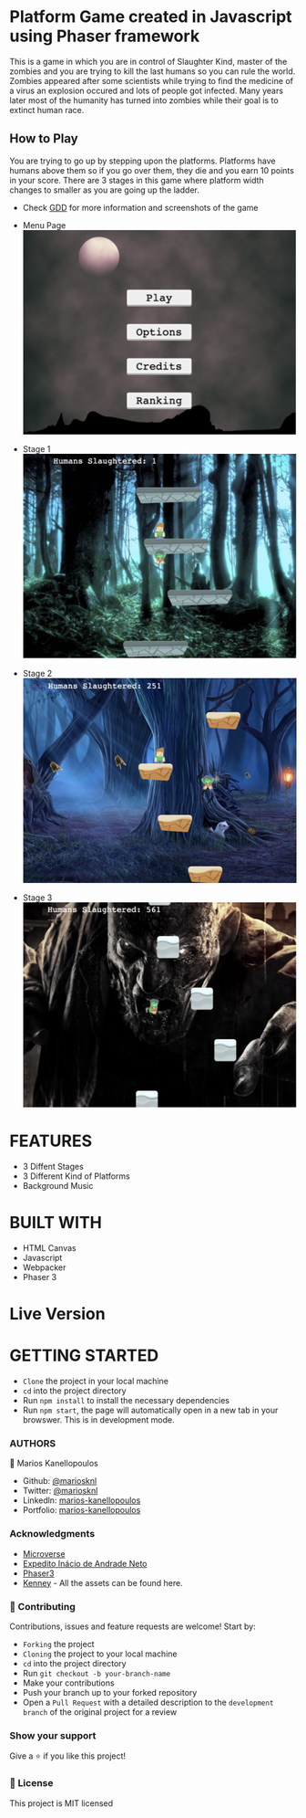 # Platform Game created in Javascript using Phaser framework

This is a game in which you are in control of Slaughter Kind, master of the zombies and you are trying to kill the last humans so you can rule the world. Zombies appeared after some scientists while trying to find the medicine of a virus an explosion occured and lots of people got infected. Many years later most of the humanity has turned into zombies while their goal is to extinct human race. 

## How to Play 

You are trying to go up by stepping upon the platforms. Platforms have humans above them so if you go over them, they die and you earn 10 points in your score. There are 3 stages in this game where platform width changes to smaller as you are going up the ladder. 

- Check [GDD](gdd.md) for more information and screenshots of the game

- Menu Page
 ![menu](./src/assets/gdd/menuPage.png)

- Stage 1
  ![stage1](./src/assets/gdd/stage1.png)

- Stage 2
  ![stage2](./src/assets/gdd/stage2.png)

- Stage 3
  ![stage3](./src/assets/gdd/stage3.png)


# FEATURES

- 3 Diffent Stages 
- 3 Different Kind of Platforms
- Background Music

# BUILT WITH

- HTML Canvas
- Javascript
- Webpacker
- Phaser 3

# Live Version


# GETTING STARTED

- `Clone` the project in your local machine
- `cd` into the project directory
- Run `npm install` to install the necessary dependencies
- Run `npm start`, the page will automatically open in a new tab in your browswer. This is in development mode.

### AUTHORS

👤 Marios Kanellopoulos
- Github: [@mariosknl](https://github.com/mariosknl)
- Twitter: [@mariosknl](https://twitter.com/MariosKnl)
- Linkedln: [marios-kanellopoulos](https://www.linkedin.com/in/marios-kanellopoulos)
- Portfolio: [marios-kanellopoulos](https://marioskanellopoulos.com/)

### Acknowledgments
- [Microverse](https://www.microverse.org/)
- [Expedito Inácio de Andrade Neto](https://expjazz.github.io/expedito_andrade/)
- [Phaser3]('https://phaser.io/')
- [Kenney]('https://kenney.nl/') - All the assets can be found here.


### 🤝 Contributing
Contributions, issues and feature requests are welcome! Start by:

- `Forking` the project
- `Cloning` the project to your local machine
- `cd` into the project directory
- Run `git checkout -b your-branch-name`
- Make your contributions
- Push your branch up to your forked repository
- Open a `Pull Request` with a detailed description to the `development branch` of the original project for a review

### Show your support
Give a ⭐️ if you like this project!

### 📝 License
This project is MIT licensed